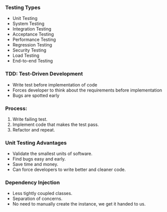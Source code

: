 ### Testing Types

- Unit Testing
- System Testing
- Integration Testing
- Acceptance Testing
- Performance Testing
- Regression Testing
- Security Testing
- Load Testing
- End-to-end Testing

### TDD: Test-Driven Development

- Write test before implementation of code
- Forces developer to think about the requirements before implementation
- Bugs are spotted early

### Process:

1. Write failing test.
2. Implement code that makes the test pass.
3. Refactor and repeat.

### Unit Testing Advantages

- Validate the smallest units of software.
- Find bugs easy and early.
- Save time and money.
- Can force developers to write better and cleaner code.

### Dependency Injection

- Less tightly coupled classes.
- Separation of concerns.
- No need to manually create the instance, we get it handed to us.
